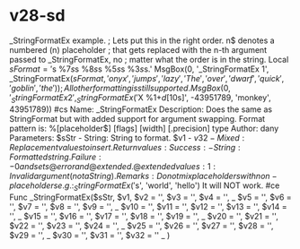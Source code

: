 # v28-sd
_StringFormatEx example.  ; Lets put this in the right order. n$ denotes a numbered (n) placeholder ; that gets replaced with the n-th argument passed to _StringFormatEx, no ; matter what the order is in the string. Local $sFormat = '%4$s %7$s %1$s %8$s %2$s %5$s %9$s %3$s %6$s.' MsgBox(0, '_StringFormatEx 1', _StringFormatEx($sFormat, 'onyx', 'jumps', 'lazy', 'The', 'over', 'dwarf', 'quick', 'goblin', 'the'))  ; All other formatting is still supported. MsgBox(0, '_StringFormatEx 2', _StringFormatEx('%3$X %1$+d [%2$10s]', -43951789, 'monkey', 43951789))  #cs Name:               _StringFormatEx Description:        Does the same as StringFormat but with added support for                     argument swapping. Format pattern is:                     %[placeholder$] [flags] [width] [.precision] type Author:             dany Parameters:         $sStr       - String: String to format.                     $v1 - $v32  - Mixed: Replacement values to insert. Return values:      Success:    - String: Formatted string.                     Failure:    - 0 and sets @error and @extended.                                   @extended values:                                   1:    Invalid argument (not a String). Remarks:            Do not mix placeholders with non-placeholders e.g.:                     _StringFormatEx('%s %1$s', 'world', 'hello')                     It will NOT work. #ce Func _StringFormatEx($sStr, $v1, $v2 = '', $v3 = '', $v4 = '', _         $v5 = '', $v6 = '', $v7 = '', $v8 = '', $v9 = '', _         $v10 = '', $v11 = '', $v12 = '', $v13 = '', $v14 = '', _         $v15 = '', $v16 = '', $v17 = '', $v18 = '', $v19 = '', _         $v20 = '', $v21 = '', $v22 = '', $v23 = '', $v24 = '', _         $v25 = '', $v26 = '', $v27 = '', $v28 = '', $v29 = '', _         $v30 = '', $v31 = '', $v32 = '' _     )
